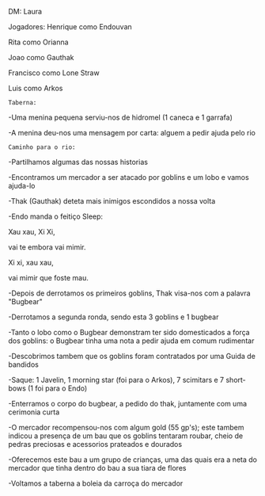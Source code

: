 DM: Laura

Jogadores: Henrique como Endouvan

Rita como Orianna

Joao como Gauthak

Francisco como Lone Straw

Luis como Arkos

    Taberna:

-Uma menina pequena serviu-nos de hidromel (1 caneca e 1 garrafa) 

-A menina deu-nos uma mensagem por carta: alguem a pedir ajuda pelo rio

    Caminho para o rio:

-Partilhamos algumas das nossas historias

-Encontramos um mercador a ser atacado por goblins e um lobo e vamos ajuda-lo

-Thak (Gauthak) deteta mais inimigos escondidos a nossa volta

-Endo manda o feitiço Sleep: 

Xau xau, Xi Xi,

vai te embora vai mimir.

Xi xi, xau xau,

vai mimir que foste mau.

-Depois de derrotamos os primeiros goblins, Thak visa-nos com a palavra "Bugbear"

-Derrotamos a segunda ronda, sendo esta 3 goblins e 1 bugbear

-Tanto o lobo como o Bugbear demonstram ter sido domesticados a força dos goblins: o Bugbear tinha uma nota a pedir ajuda em comum rudimentar

-Descobrimos tambem que os goblins foram contratados por uma Guida de bandidos

-Saque: 1 Javelin, 1 morning star (foi para o Arkos), 7 scimitars e 7 short-bows (1 foi para o Endo) 

-Enterramos o corpo do bugbear, a pedido do thak, juntamente com uma cerimonia curta

-O mercador recompensou-nos com algum gold (55 gp's); este tambem indicou a presença de um bau que os goblins tentaram roubar, cheio de pedras preciosas e acessorios prateados e dourados

-Oferecemos este bau a um grupo de crianças, uma das quais era a neta do mercador que tinha dentro do bau a sua tiara de flores

-Voltamos a taberna a boleia da carroça do mercador


























